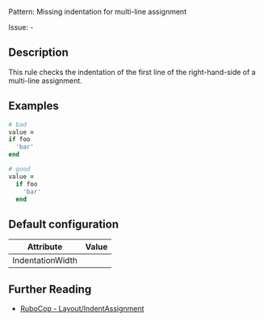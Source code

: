 Pattern: Missing indentation for multi-line assignment

Issue: -

## Description

This rule checks the indentation of the first line of the right-hand-side of a multi-line assignment.

## Examples

```ruby
# bad
value =
if foo
  'bar'
end

# good
value =
  if foo
    'bar'
  end
```

## Default configuration

Attribute | Value
--- | ---
IndentationWidth |

## Further Reading

* [RuboCop - Layout/IndentAssignment](https://rubocop.readthedocs.io/en/latest/cops_layout/#layoutindentassignment)
